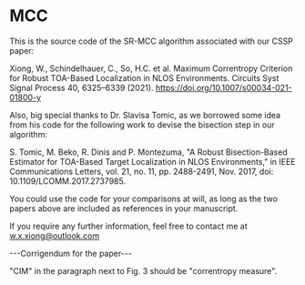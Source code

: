 # MCC

This is the source code of the SR-MCC algorithm associated with our CSSP paper:

Xiong, W., Schindelhauer, C., So, H.C. et al. Maximum Correntropy Criterion for Robust TOA-Based Localization in NLOS Environments. 
Circuits Syst Signal Process 40, 6325–6339 (2021). https://doi.org/10.1007/s00034-021-01800-y

Also, big special thanks to Dr. Slavisa Tomic, as we borrowed some idea from his code for the following work to devise the bisection step in our algorithm: 

S. Tomic, M. Beko, R. Dinis and P. Montezuma, "A Robust Bisection-Based Estimator for TOA-Based Target Localization in NLOS Environments," in IEEE Communications Letters, vol. 21, no. 11, pp. 2488-2491, Nov. 2017, doi: 10.1109/LCOMM.2017.2737985.

You could use the code for your comparisons at will, as long as the two papers above are included as references in your manuscript.

If you require any further information, feel free to contact me at w.x.xiong@outlook.com

---Corrigendum for the paper---

"CIM" in the paragraph next to Fig. 3 should be "correntropy measure".
